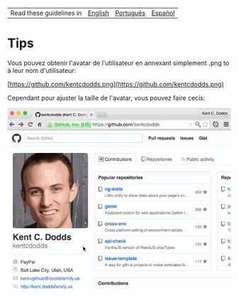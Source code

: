 <table>
    <tr>
        <!-- Do not translate this table -->
        <td> Read these guidelines in </td>
        <td><a href="/TIPS.md">English</a></td>
        <td><a href="/docs/pt-BR/Dicas.md">Português</a></td>
        <td><a href="/docs/es-ES/TIPS.md">Español</a></td>
    </tr>
</table>

# Tips

Vous pouvez obtenir l'avatar de l'utilisateur en annexant simplement .png to à leur nom d'utilisateur: 

[https://github.com/kentcdodds.png](https://github.com/kentcdodds.png)

Cependant pour ajuster la taille de l'avatar, vous pouvez faire cecis:

![get-avatar gif](get-avatar.gif)
